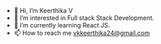 - 👋 Hi, I’m Keerthika V
- 👀 I’m interested in Full stack Stack Development.
- 🌱 I’m currently learning React JS.
- 📫 How to reach me vkkeerthika24@gmail.com
<!---
VKeerthika24/VKeerthika24 is a ✨ special ✨ repository because its `README.md` (this file) appears on your GitHub profile.
You can click the Preview link to take a look at your changes.
--->
